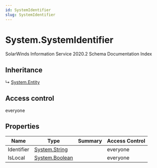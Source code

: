 ```yaml
---
id: SystemIdentifier
slug: SystemIdentifier
---
```


# System.SystemIdentifier

SolarWinds Information Service 2020.2 Schema Documentation Index

## Inheritance

↳ [System.Entity](./../System/Entity)

## Access control

everyone

## Properties

| Name | Type | Summary | Access Control |
| ------ | ------ | ------ | ------ |
| Identifier | [System.String](https://docs.microsoft.com/en-us/dotnet/api/system.string) |  | everyone |
| IsLocal | [System.Boolean](https://docs.microsoft.com/en-us/dotnet/api/system.boolean) |  | everyone |

